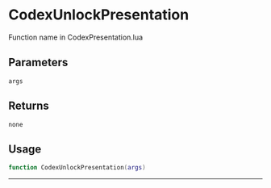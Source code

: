 # CodexUnlockPresentation
Function name in CodexPresentation.lua
## Parameters
`args`
## Returns
`none`
## Usage
```lua
function CodexUnlockPresentation(args)
```
---
